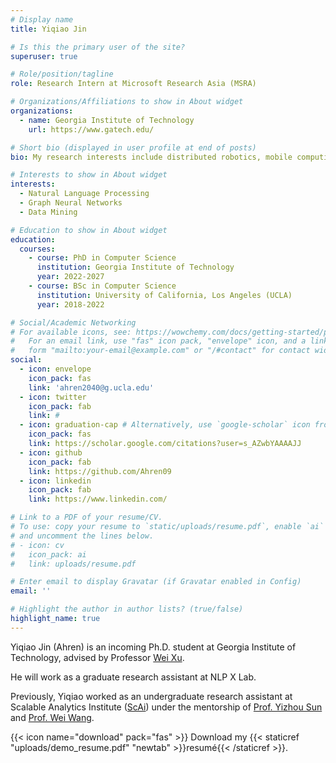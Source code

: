 ```yaml
---
# Display name
title: Yiqiao Jin

# Is this the primary user of the site?
superuser: true

# Role/position/tagline
role: Research Intern at Microsoft Research Asia (MSRA)

# Organizations/Affiliations to show in About widget
organizations:
  - name: Georgia Institute of Technology
    url: https://www.gatech.edu/

# Short bio (displayed in user profile at end of posts)
bio: My research interests include distributed robotics, mobile computing and programmable matter.

# Interests to show in About widget
interests:
  - Natural Language Processing
  - Graph Neural Networks
  - Data Mining

# Education to show in About widget
education:
  courses:
    - course: PhD in Computer Science
      institution: Georgia Institute of Technology
      year: 2022-2027
    - course: BSc in Computer Science
      institution: University of California, Los Angeles (UCLA)
      year: 2018-2022

# Social/Academic Networking
# For available icons, see: https://wowchemy.com/docs/getting-started/page-builder/#icons
#   For an email link, use "fas" icon pack, "envelope" icon, and a link in the
#   form "mailto:your-email@example.com" or "/#contact" for contact widget.
social:
  - icon: envelope
    icon_pack: fas
    link: 'ahren2040@g.ucla.edu'
  - icon: twitter
    icon_pack: fab
    link: #
  - icon: graduation-cap # Alternatively, use `google-scholar` icon from `ai` icon pack
    icon_pack: fas
    link: https://scholar.google.com/citations?user=s_AZwbYAAAAJJ
  - icon: github
    icon_pack: fab
    link: https://github.com/Ahren09
  - icon: linkedin
    icon_pack: fab
    link: https://www.linkedin.com/

# Link to a PDF of your resume/CV.
# To use: copy your resume to `static/uploads/resume.pdf`, enable `ai` icons in `params.toml`,
# and uncomment the lines below.
# - icon: cv
#   icon_pack: ai
#   link: uploads/resume.pdf

# Enter email to display Gravatar (if Gravatar enabled in Config)
email: ''

# Highlight the author in author lists? (true/false)
highlight_name: true
---
```


Yiqiao Jin (Ahren) is an incoming Ph.D. student at Georgia Institute of Technology, advised by Professor [Wei Xu](https://cocoxu.github.io/). 
<!-- His research interests include distributed robotics, mobile computing and programmable matter.  -->
He will work as a graduate research assistant at NLP X Lab.

Previously, Yiqiao worked as an undergraduate research assistant at Scalable Analytics Institute ([ScAi](https://scai.cs.ucla.edu/))
under the mentorship of 
[Prof. Yizhou Sun](http://web.cs.ucla.edu/~yzsun/) and 
[Prof. Wei Wang](http://web.cs.ucla.edu/~weiwang/).

{{< icon name="download" pack="fas" >}} Download my {{< staticref "uploads/demo_resume.pdf" "newtab" >}}resumé{{< /staticref >}}.
